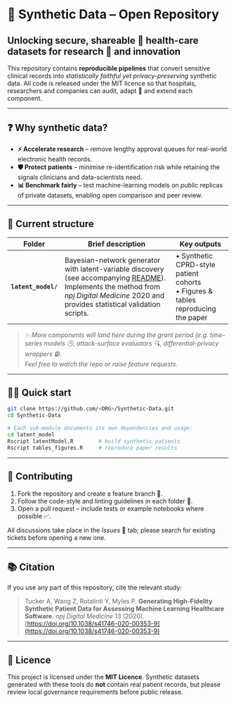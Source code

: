 
# 🧬 Synthetic Data – Open Repository  
Unlocking secure, shareable 💾 health-care datasets for research 🚀 and innovation
-------------------------------------------------------------------------------

This repository contains **reproducible pipelines** that convert sensitive
clinical records into *statistically faithful yet privacy-preserving* synthetic
data. All code is released under the MIT licence so that hospitals, researchers
and companies can audit, adapt 🔧 and extend each component.

---

## ❓ Why synthetic data?

* **⚡ Accelerate research** – remove lengthy approval queues for real-world
  electronic health records.  
* **🛡️ Protect patients** – minimise re-identification risk while retaining the
  signals clinicians and data-scientists need.  
* **📊 Benchmark fairly** – test machine-learning models on *public* replicas of
  private datasets, enabling open comparison and peer review.

---

## 📂 Current structure

| Folder | Brief description | Key outputs |
|--------|-------------------|-------------|
| **`latent_model/`** | Bayesian-network generator with latent-variable discovery (see accompanying [README](latent_model/README.md)). Implements the method from *npj Digital Medicine* 2020 and provides statistical validation scripts. | • Synthetic CPRD-style patient cohorts<br>• Figures & tables reproducing the paper |

> *✨ More components will land here during the grant period (e.g. time-series
> models 🕒, attack-surface evaluators 🔍, differential-privacy wrappers 🔒).  
> Feel free to watch the repo or raise feature requests.*

---

## 🏃‍♂️ Quick start

```bash
git clone https://github.com/<ORG>/Synthetic-Data.git
cd Synthetic-Data

# Each sub-module documents its own dependencies and usage:
cd latent_model
Rscript latentModel.R        # build synthetic patients
Rscript tables_figures.R     # reproduce paper results
````

---

## 🤝 Contributing

1. Fork the repository and create a feature branch 🌱.
2. Follow the code-style and linting guidelines in each folder 📝.
3. Open a pull request – include tests or example notebooks where possible ✅.

All discussions take place in the *Issues* 💬 tab; please search for existing
tickets before opening a new one.

---

## 📚 Citation

If you use any part of this repository, cite the relevant study:

> Tucker A, Wang Z, Rotalinti Y, Myles P.
> **Generating High-Fidelity Synthetic Patient Data for Assessing Machine
> Learning Healthcare Software.** *npj Digital Medicine* 13 (2020).
> [https://doi.org/10.1038/s41746-020-00353-9](https://doi.org/10.1038/s41746-020-00353-9)

---

## 📝 Licence

This project is licensed under the **MIT Licence**.
Synthetic datasets generated with these tools do **not** contain real patient
records, but please review local governance requirements before public release.


